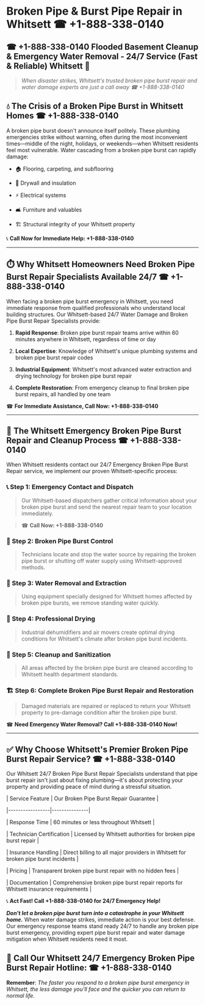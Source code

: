 # Broken Pipe & Burst Pipe Repair in Whitsett ☎ +1-888-338-0140  
## ☎ +1-888-338-0140 Flooded Basement Cleanup & Emergency Water Removal - 24/7 Service (Fast & Reliable) Whitsett 🚨  

> *When disaster strikes, Whitsett's trusted broken pipe burst repair and water damage experts are just a call away ☎ +1-888-338-0140*  

## 💧 The Crisis of a Broken Pipe Burst in Whitsett Homes ☎ +1-888-338-0140  

A broken pipe burst doesn't announce itself politely. These plumbing emergencies strike without warning, often during the most inconvenient times—middle of the night, holidays, or weekends—when Whitsett residents feel most vulnerable. Water cascading from a broken pipe burst can rapidly damage:  

* 🏠 Flooring, carpeting, and subflooring  
* 🧱 Drywall and insulation  
* ⚡ Electrical systems  
* 🛋️ Furniture and valuables  
* 🏗️ Structural integrity of your Whitsett property  

📞 **Call Now for Immediate Help: +1-888-338-0140**  

---  

## ⏱️ Why Whitsett Homeowners Need Broken Pipe Burst Repair Specialists Available 24/7 ☎ +1-888-338-0140  

When facing a broken pipe burst emergency in Whitsett, you need immediate response from qualified professionals who understand local building structures. Our Whitsett-based 24/7 Water Damage and Broken Pipe Burst Repair Specialists provide:  

1. **Rapid Response**: Broken pipe burst repair teams arrive within 60 minutes anywhere in Whitsett, regardless of time or day  
2. **Local Expertise**: Knowledge of Whitsett's unique plumbing systems and broken pipe burst repair codes  
3. **Industrial Equipment**: Whitsett's most advanced water extraction and drying technology for broken pipe burst repair  
4. **Complete Restoration**: From emergency cleanup to final broken pipe burst repairs, all handled by one team  

☎ **For Immediate Assistance, Call Now: +1-888-338-0140**  

---  

## 🔧 The Whitsett Emergency Broken Pipe Burst Repair and Cleanup Process ☎ +1-888-338-0140  

When Whitsett residents contact our 24/7 Emergency Broken Pipe Burst Repair service, we implement our proven Whitsett-specific process:  

### 📞 Step 1: Emergency Contact and Dispatch  
> Our Whitsett-based dispatchers gather critical information about your broken pipe burst and send the nearest repair team to your location immediately.  
> ☎ **Call Now: +1-888-338-0140**  

### 🚿 Step 2: Broken Pipe Burst Control  
> Technicians locate and stop the water source by repairing the broken pipe burst or shutting off water supply using Whitsett-approved methods.  

### 🌊 Step 3: Water Removal and Extraction  
> Using equipment specially designed for Whitsett homes affected by broken pipe bursts, we remove standing water quickly.  

### 💨 Step 4: Professional Drying  
> Industrial dehumidifiers and air movers create optimal drying conditions for Whitsett's climate after broken pipe burst incidents.  

### 🧼 Step 5: Cleanup and Sanitization  
> All areas affected by the broken pipe burst are cleaned according to Whitsett health department standards.  

### 🏗️ Step 6: Complete Broken Pipe Burst Repair and Restoration  
> Damaged materials are repaired or replaced to return your Whitsett property to pre-damage condition after the broken pipe burst.  

☎ **Need Emergency Water Removal? Call +1-888-338-0140 Now!**  

---  

## ✅ Why Choose Whitsett's Premier Broken Pipe Burst Repair Service? ☎ +1-888-338-0140  

Our Whitsett 24/7 Broken Pipe Burst Repair Specialists understand that pipe burst repair isn't just about fixing plumbing—it's about protecting your property and providing peace of mind during a stressful situation.  

| Service Feature | Our Broken Pipe Burst Repair Guarantee |  
|-----------------|---------------|  
| Response Time | 60 minutes or less throughout Whitsett |  
| Technician Certification | Licensed by Whitsett authorities for broken pipe burst repair |  
| Insurance Handling | Direct billing to all major providers in Whitsett for broken pipe burst incidents |  
| Pricing | Transparent broken pipe burst repair with no hidden fees |  
| Documentation | Comprehensive broken pipe burst repair reports for Whitsett insurance requirements |  

📞 **Act Fast! Call +1-888-338-0140 for 24/7 Emergency Help!**  

***Don't let a broken pipe burst turn into a catastrophe in your Whitsett home.*** When water damage strikes, immediate action is your best defense. Our emergency response teams stand ready 24/7 to handle any broken pipe burst emergency, providing expert pipe burst repair and water damage mitigation when Whitsett residents need it most.  

## 📱 Call Our Whitsett 24/7 Emergency Broken Pipe Burst Repair Hotline: ☎ +1-888-338-0140  

**Remember**: *The faster you respond to a broken pipe burst emergency in Whitsett, the less damage you'll face and the quicker you can return to normal life.*